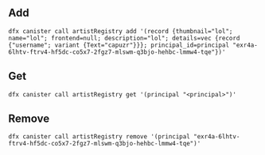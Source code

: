 ## Add

` dfx canister call artistRegistry add '(record {thumbnail="lol"; name="lol"; frontend=null; description="lol"; details=vec {record {"username"; variant {Text="capuzr"}}}; principal_id=principal "exr4a-6lhtv-ftrv4-hf5dc-co5x7-2fgz7-mlswm-q3bjo-hehbc-lmmw4-tqe"})' `

## Get

` dfx canister call artistRegistry get '(principal "<principal>")' `

## Remove

` dfx canister call artistRegistry remove '(principal "exr4a-6lhtv-ftrv4-hf5dc-co5x7-2fgz7-mlswm-q3bjo-hehbc-lmmw4-tqe")' `